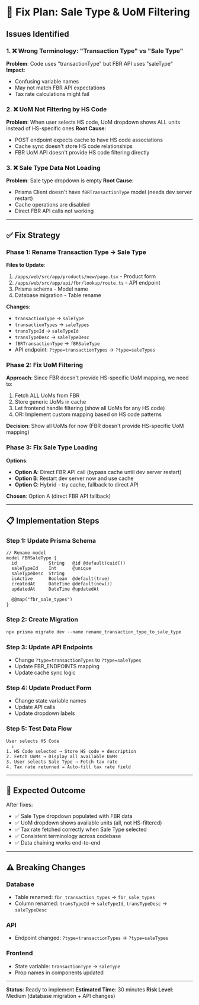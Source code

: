 # 🔧 Fix Plan: Sale Type & UoM Filtering

## Issues Identified

### 1. ❌ Wrong Terminology: "Transaction Type" vs "Sale Type"
**Problem**: Code uses "transactionType" but FBR API uses "saleType"
**Impact**: 
- Confusing variable names
- May not match FBR API expectations
- Tax rate calculations might fail

### 2. ❌ UoM Not Filtering by HS Code
**Problem**: When user selects HS code, UoM dropdown shows ALL units instead of HS-specific ones
**Root Cause**:
- POST endpoint expects cache to have HS code associations
- Cache sync doesn't store HS code relationships
- FBR UoM API doesn't provide HS code filtering directly

### 3. ❌ Sale Type Data Not Loading
**Problem**: Sale type dropdown is empty
**Root Cause**:
- Prisma Client doesn't have `fBRTransactionType` model (needs dev server restart)
- Cache operations are disabled
- Direct FBR API calls not working

---

## ✅ Fix Strategy

### Phase 1: Rename Transaction Type → Sale Type
**Files to Update**:
1. `/apps/web/src/app/products/new/page.tsx` - Product form
2. `/apps/web/src/app/api/fbr/lookup/route.ts` - API endpoint
3. Prisma schema - Model name
4. Database migration - Table rename

**Changes**:
- `transactionType` → `saleType`
- `transactionTypes` → `saleTypes`
- `transTypeId` → `saleTypeId`
- `transTypeDesc` → `saleTypeDesc`
- `fBRTransactionType` → `fBRSaleType`
- API endpoint: `?type=transactionTypes` → `?type=saleTypes`

### Phase 2: Fix UoM Filtering
**Approach**: Since FBR doesn't provide HS-specific UoM mapping, we need to:
1. Fetch ALL UoMs from FBR
2. Store generic UoMs in cache
3. Let frontend handle filtering (show all UoMs for any HS code)
4. OR: Implement custom mapping based on HS code patterns

**Decision**: Show all UoMs for now (FBR doesn't provide HS-specific UoM mapping)

### Phase 3: Fix Sale Type Loading
**Options**:
- **Option A**: Direct FBR API call (bypass cache until dev server restart)
- **Option B**: Restart dev server now and use cache
- **Option C**: Hybrid - try cache, fallback to direct API

**Chosen**: Option A (direct FBR API fallback)

---

## 📋 Implementation Steps

### Step 1: Update Prisma Schema
```prisma
// Rename model
model FBRSaleType {
  id            String   @id @default(cuid())
  saleTypeId    Int      @unique
  saleTypeDesc  String
  isActive      Boolean  @default(true)
  createdAt     DateTime @default(now())
  updatedAt     DateTime @updatedAt

  @@map("fbr_sale_types")
}
```

### Step 2: Create Migration
```powershell
npx prisma migrate dev --name rename_transaction_type_to_sale_type
```

### Step 3: Update API Endpoints
- Change `?type=transactionTypes` to `?type=saleTypes`
- Update FBR_ENDPOINTS mapping
- Update cache sync logic

### Step 4: Update Product Form
- Change state variable names
- Update API calls
- Update dropdown labels

### Step 5: Test Data Flow
```
User selects HS Code
  ↓
1. HS Code selected → Store HS code + description
2. Fetch UoMs → Display all available UoMs
3. User selects Sale Type → Fetch tax rate
4. Tax rate returned → Auto-fill tax rate field
```

---

## 🎯 Expected Outcome

After fixes:
- ✅ Sale Type dropdown populated with FBR data
- ✅ UoM dropdown shows available units (all, not HS-filtered)
- ✅ Tax rate fetched correctly when Sale Type selected
- ✅ Consistent terminology across codebase
- ✅ Data chaining works end-to-end

---

## ⚠️ Breaking Changes

### Database
- Table renamed: `fbr_transaction_types` → `fbr_sale_types`
- Column renamed: `transTypeId` → `saleTypeId`, `transTypeDesc` → `saleTypeDesc`

### API
- Endpoint changed: `?type=transactionTypes` → `?type=saleTypes`

### Frontend
- State variable: `transactionType` → `saleType`
- Prop names in components updated

---

**Status**: Ready to implement
**Estimated Time**: 30 minutes
**Risk Level**: Medium (database migration + API changes)
